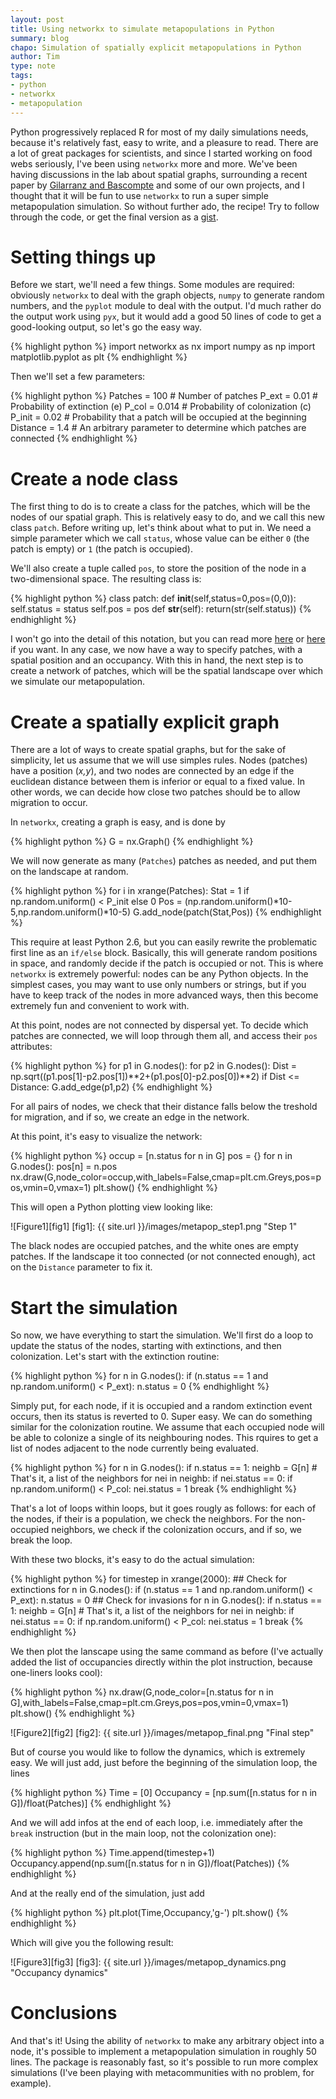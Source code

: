 ```yaml
---
layout: post
title: Using networkx to simulate metapopulations in Python
summary: blog
chapo: Simulation of spatially explicit metapopulations in Python
author: Tim
type: note
tags:
- python
- networkx
- metapopulation
---
```


Python progressively replaced R for most of my daily simulations needs, because it's relatively fast, easy to write, and a pleasure to read. There are a lot of great packages for scientists, and since I started working on food webs seriously, I've been using `networkx` more and more. We've been having discussions in the lab about spatial graphs, surrounding a recent paper by [Gilarranz and Bascompte](http://www.ncbi.nlm.nih.gov/pubmed/22155351) and some of our own projects, and I thought that it will be fun to use `networkx` to run a super simple metapopulation simulation. So without further ado, the recipe! Try to follow through the code, or get the final version as a [gist](https://gist.github.com/2725839).

# Setting things up

Before we start, we'll need a few things. Some modules are required: obviously `networkx` to deal with the graph objects, `numpy` to generate random numbers, and the `pyplot` module to deal with the output. I'd much rather do the output work using `pyx`, but it would add a good 50 lines of code to get a good-looking output, so let's go the easy way.

{% highlight python %}
import networkx as nx
import numpy as np
import matplotlib.pyplot as plt
{% endhighlight %}

Then we'll set a few parameters:

{% highlight python %}
Patches = 100   # Number of patches
P_ext = 0.01    # Probability of extinction (e)
P_col = 0.014   # Probability of colonization (c)
P_init = 0.02   # Probability that a patch will be occupied at the beginning
Distance = 1.4  # An arbitrary parameter to determine which patches are connected
{% endhighlight %}

# Create a node class

The first thing to do is to create a class for the patches, which will be the nodes of our spatial graph. This is relatively easy to do, and we call this new class `patch`. Before writing up, let's think about what to put in. We need a simple parameter which we call `status`, whose value can be either `0` (the patch is empty) or `1` (the patch is occupied).

We'll also create a tuple called `pos`, to store the position of the node in a two-dimensional space. The resulting class is:

{% highlight python %}
class patch:
    def __init__(self,status=0,pos=(0,0)):
        self.status = status
        self.pos = pos
    def __str__(self):
        return(str(self.status))
{% endhighlight %}

I won't go into the detail of this notation, but you can read more [here](http://www.penzilla.net/tutorials/python/classes/) or [here](http://jhamrick.mit.edu/2011/05/18/an-introduction-to-classes-and-inheritance-in-python/) if you want. In any case, we now have a way to specify patches, with a spatial position and an occupancy. With this in hand, the next step is to create a network of patches, which will be the spatial landscape over which we simulate our metapopulation.

# Create a spatially explicit graph

There are a lot of ways to create spatial graphs, but for the sake of simplicity, let us assume that we will use simples rules. Nodes (patches) have a position (*x,y*), and two nodes are connected by an edge if the euclidean distance between them is inferior or equal to a fixed value. In other words, we can decide how close two patches should be to allow migration to occur.

In `networkx`, creating a graph is easy, and is done by

{% highlight python %}
G = nx.Graph()
{% endhighlight %}

We will now generate as many (`Patches`) patches as needed, and put them on the landscape at random.

{% highlight python %}
for i in xrange(Patches):
    Stat = 1 if np.random.uniform() < P_init else 0
    Pos  = (np.random.uniform()*10-5,np.random.uniform()*10-5)
    G.add_node(patch(Stat,Pos))
{% endhighlight %}

This require at least Python 2.6, but you can easily rewrite the problematic first line as an `if/else` block. Basically, this will generate random positions in space, and randomly decide if the patch is occupied or not. This is where `networkx` is extremely powerful: nodes can be any Python objects. In the simplest cases, you may want to use only numbers or strings, but if you have to keep track of the nodes in more advanced ways, then this become extremely fun and convenient to work with.

At this point, nodes are not connected by dispersal yet. To decide which patches are connected, we will loop through them all, and access their `pos` attributes:

{% highlight python %}
for p1 in G.nodes():
    for p2 in G.nodes():
        Dist = np.sqrt((p1.pos[1]-p2.pos[1])**2+(p1.pos[0]-p2.pos[0])**2)
        if Dist <= Distance:
            G.add_edge(p1,p2)
{% endhighlight %}

For all pairs of nodes, we check that their distance falls below the treshold for migration, and if so, we create an edge in the network.

At this point, it's easy to visualize the network:

{% highlight python %}
occup = [n.status for n in G]
pos = {}
for n in G.nodes():
    pos[n] = n.pos
nx.draw(G,node_color=occup,with_labels=False,cmap=plt.cm.Greys,pos=pos,vmin=0,vmax=1)
plt.show()
{% endhighlight %}

This will open a Python plotting view looking like:

![Figure1][fig1]
[fig1]: {{ site.url }}/images/metapop_step1.png  "Step 1"

The black nodes are occupied patches, and the white ones are empty patches. If the landscape it too connected (or not connected enough), act on the `Distance` parameter to fix it.

# Start the simulation

So now, we have everything to start the simulation. We'll first do a loop to update the status of the nodes, starting with extinctions, and then colonization. Let's start with the extinction routine:

{% highlight python %}
for n in G.nodes():
    if (n.status == 1 and np.random.uniform() < P_ext):
        n.status = 0
{% endhighlight %}

Simply put, for each node, if it is occupied and a random extinction event occurs, then its status is reverted to 0. Super easy. We can do something similar for the colonization routine. We assume that each occupied node will be able to colonize a single of its neighbouring nodes. This rquires to get a list of nodes adjacent to the node currently being evaluated.

{% highlight python %}
for n in G.nodes():
    if n.status == 1:
        neighb = G[n] # That's it, a list of the neighbors
        for nei in neighb:
            if nei.status == 0:
                if np.random.uniform() < P_col:
                    nei.status = 1
                    break
{% endhighlight %}

That's a lot of loops within loops, but it goes rougly as follows: for each of the nodes, if their is a population, we check the neighbors. For the non-occupied neighbors, we check if the colonization occurs, and if so, we break the loop.

With these two blocks, it's easy to do the actual simulation:

{% highlight python %}
for timestep in xrange(2000):
    ## Check for extinctions
    for n in G.nodes():
        if (n.status == 1 and np.random.uniform() < P_ext):
            n.status = 0
    ## Check for invasions
    for n in G.nodes():
        if n.status == 1:
            neighb = G[n] # That's it, a list of the neighbors
            for nei in neighb:
                if nei.status == 0:
                    if np.random.uniform() < P_col:
                        nei.status = 1
                        break
{% endhighlight %}

We then plot the lanscape using the same command as before (I've actually added the list of occupancies directly within the plot instruction, because one-liners looks cool):

{% highlight python %}
nx.draw(G,node_color=[n.status for n in G],with_labels=False,cmap=plt.cm.Greys,pos=pos,vmin=0,vmax=1)
plt.show()
{% endhighlight %}

![Figure2][fig2]
[fig2]: {{ site.url }}/images/metapop_final.png  "Final step"

But of course you would like to follow the dynamics, which is extremely easy. We will just add, just before the beginning of the simulation loop, the lines

{% highlight python %}
Time = [0]
Occupancy = [np.sum([n.status for n in G])/float(Patches)]
{% endhighlight %}

And we will add infos at the end of each loop, i.e. immediately after the `break` instruction (but in the main loop, not the colonization one):

{% highlight python %}
Time.append(timestep+1)
Occupancy.append(np.sum([n.status for n in G])/float(Patches))
{% endhighlight %}

And at the really end of the simulation, just add

{% highlight python %}
plt.plot(Time,Occupancy,'g-')
plt.show()
{% endhighlight %}

Which will give you the following result:

![Figure3][fig3]
[fig3]: {{ site.url }}/images/metapop_dynamics.png  "Occupancy dynamics"

# Conclusions

And that's it! Using the ability of `networkx` to make any arbitrary object into a node, it's possible to implement a metapopulation simulation in roughly 50 lines. The package is reasonably fast, so it's possible to run more complex simulations (I've been playing with metacommunities with no problem, for example).